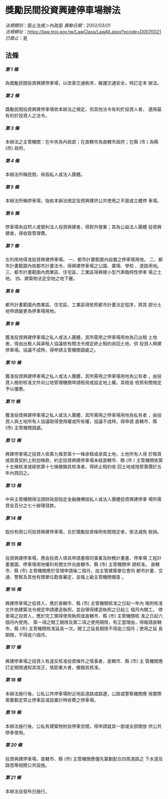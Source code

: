 # 獎勵民間投資興建停車場辦法

*法規類別*：廢止法規＞內政部
*異動日期*：2002/03/01  
*法規網址*：https://law.moj.gov.tw/LawClass/LawAll.aspx?pcode=D0070021
*已廢止*：是


## 法條
##### 第 1 條
為獎勵民間投資興建停車場，以改善交通秩序，維護交通安全，特訂定本
辦法。

##### 第 2 條
獎勵民間投資興建停車場依本辦法之規定，但其他法令有利於投資人者，
適用最有利於投資人之法令。

##### 第 3 條
本辦法之主管機關：在中央為內政部；在直轄市為直轄市政府；在縣 (市
) 為縣 (市) 政府。

##### 第 4 條
本辦法所稱民間，係指私人或法人團體。

##### 第 5 條
本辦法所稱停車場，指依本辦法規定投資興建供公共使用之平面或立體停
車場。

##### 第 6 條
停車場為自然人或營利法人投資興建者，得對外營業；其為公益法人團體
投資興建者，得收取管理費。

##### 第 7 條
左列用地得准投資興建停車場。
一、都市計畫範圍內設置之停車場用地。
二、都市計畫範圍內依都市計畫法令，得興建停車場之公園、廣場、學校
    、道路用地。
三、都市計畫範圍內商業區、住宅區、工業區得興建小型汽車臨時性停車
    場之土地。
四、建築物法定空地之地下層。


##### 第 8 條
都市計畫範圍內商業區、住宅區、工業區得依照都市計畫法定程序，將其
部分土地申請變更為停車場用地。

##### 第 9 條
獲准投資興建停車場之私人或法人團體，其所需用之停車場用地為已出租
土地者，得由出租人與承租人協議依有關法令規定終止租約收回土地，供
投資人興建停車場。協議不成時，得申請主管機關調處之。

##### 第 10 條
獲准投資興建停車場之私人或法人團體，其所需用之停車場用地為公有者
，由投資人檢附核准文件向公地管理機關申請租用或設定地上權。其租金
依照有關規定予以優惠。

##### 第 11 條
獲准投資興建停車場之私人或法人團體，其所需用之停車場用地為私有者
，由投資人與土地所有人協議取得使用權或所有權，協議不成時，得申請
直轄市、縣 (市) 主管機關調處。

##### 第 12 條
興建停車場之投資人依第九條至第十一條承租或承買土地，土地所有人得
於租賃或買賣契約上附加條款，約定投資興建停車場未經直轄市、縣 (市
) 主管機關依第十五條核准或經依第十七條撤銷其核准者，得終止租約收
回土地或按原賣價於五年內買回之。

##### 第 13 條
中央主管機關得洽請財政部指定金融機構按私人或法人團體投資興建停車
場所需資金百分之七十辦理貸款。

##### 第 14 條
股份有限公司投資興建停車場，合於獎勵投資條例有關規定者，依法減免
稅捐。

##### 第 15 條
投資興建停車場，應由投資人填具申請書檢同事業及財務計畫書、停車場
工程計畫書圖、停車場用地權利有關文件向直轄市、縣 (市) 主管機關申
請核准。
直轄市、縣 (市) 主管機關應於受理申請後二個月，由主管建築單位會同
都市計畫、交通、警察及其他有關單位勘查審定，並報上級主管機關備查
。

##### 第 16 條
興建停車場之投資人，應於直轄市、縣 (市) 主管機關核准之日起一年內
檢附核准文件依建築法令規定申請建造執照，並自領得建造執照之日起三
個月內開工。
停車場之投資人，應於完工領得使用執照或直轄市、縣 (市) 主管機關核
准之日起六個月內使用。
第一項之開工期限及第二項之使用期限，有正當理由，得報請直轄市、縣
 (市) 主管機關核准延長一次。開工之延長期限不得逾三個月；使用之延
長期限，不得逾六個月。

##### 第 17 條
興建停車場之投資人有違反核准投資條件之情事者，直轄市、縣 (市) 主
管機關應訂定期限通知其改正，情節重大者，撤銷其核准。

##### 第 18 條
本辦法施行後，公私公共停車場附近地區道路或路邊，公路或警察機關應
視實際需要劃定禁止停車區或設置計時收費之停車場。

##### 第 19 條
本辦法施行後，公私有建築物附設停車空間，得申請就其一部或全部開放
供公共停車使用。

##### 第 20 條
投資興建停車場，直轄市、縣 (市) 主管機關應優先籌劃配合四周道路之
下水道及路燈等相關公共設施。

##### 第 21 條
本辦法自發布日施行。


